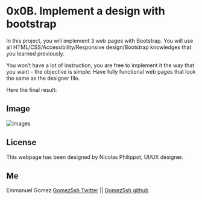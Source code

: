 # 0x0B. Implement a design with bootstrap

In this project, you will implement 3 web pages with Bootstrap. You will use all HTML/CSS/Accessibility/Responsive design/Bootstrap knowledges that you learned previously.

You won’t have a lot of instruction, you are free to implement it the way that you want - the objective is simple: Have fully functional web pages that look the same as the designer file.

Here the final result:


## Image

![Images](https://i.ibb.co/c6gCzx8/3c71cc99d2fc1c12a3d3.jpg)

## License
This webpage has been designed by Nicolas Philippot, UI/UX designer.


## Me
Emmanuel Gomez
[Gomez5sh Twitter](https://twitter.com/Gomez5sh) ||
[Gomez5sh github](https://github.com/Gomez5sh)